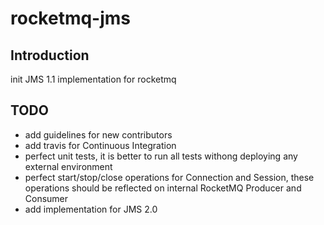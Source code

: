 # rocketmq-jms

## Introduction
init JMS 1.1 implementation for rocketmq

## TODO
* add guidelines for new contributors
* add travis for Continuous Integration
* perfect unit tests, it is better to run all tests withong deploying any external environment
* perfect start/stop/close operations for Connection and Session, these operations should be reflected on internal RocketMQ Producer and Consumer
* add implementation for JMS 2.0
